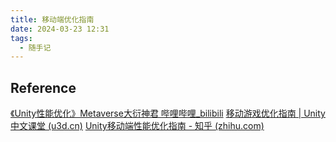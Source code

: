 ```yaml
---
title: 移动端优化指南
date: 2024-03-23 12:31
tags:
  - 随手记
---
```


## Reference

[《Unity性能优化》Metaverse大衍神君 哔哩哔哩_bilibili](https://www.bilibili.com/video/BV1tu41127LD/?spm_id_from=..search-card.all.click&vd_source=0facd4aab4af4ac2b725f78a049c12b0)
[移动游戏优化指南 | Unity 中文课堂 (u3d.cn)](https://learn.u3d.cn/tutorial/mobile-game-optimization)
[Unity移动端性能优化指南 - 知乎 (zhihu.com)](https://zhuanlan.zhihu.com/p/628390081)

